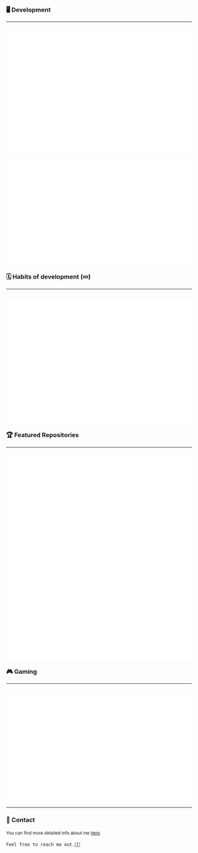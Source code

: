 
<!DOCTYPE html>
<html lang="en">
<head>
    <meta charset="UTF-8">
    <meta name="viewport" content="width=device-width, initial-scale=1.0">
    <link rel="stylesheet"
        href="https://fonts.googleapis.com/css2?family=Material+Symbols+Rounded:opsz,wght,FILL,GRAD@20..48,100..700,0..1,-50..200" />
        <link href="https://fonts.googleapis.com/css2?family=Roboto:ital,wght@0,100..900;1,100..900&display=swap"
        rel="stylesheet">
</head>
<body>


<h3><strong>🖥️ Development</strong></h3>
<hr>
<div style="display:flex;justify-content:center;padding-top:15px;"><img src="github-metrics.svg"></div>
<div style="display:flex;justify-content:center;padding-top:15px;"><img src="metrics-pagespeed.svg"></div>
<h3><strong>🗓️ Habits of development (💤)</strong></h3>
<hr>
<div style="display:flex;justify-content:center;padding-top:15px;"><img src="metrics-habits.svg"></div>
<h3><strong>🏆 Featured Repositories </strong></h3>
<hr>
<div style="display:flex;justify-content:center;padding-top:15px;"><img src="metrics-repo.svg"></div>
<h3>🎮 Gaming</h3>
<hr>
<div style="display:flex;justify-content:center;padding-top:15px;"><img src="metrics-steam-profile.svg"></div>
<hr>
<h3>🪪 Contact</h3>
<span><small>You can find more detailed info about me <a href="https://willmayrink.github.io">here</a>.</span></small>
    
`Feel free to reach me out.👋🏻`

</body>
</html>
